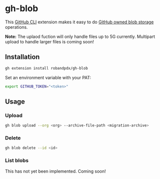 # gh-blob

This [GitHub CLI](https://cli.github.com/) extension makes it easy to do [GitHub owned blob storage](https://github.com/orgs/community/discussions/144948) operations.

**Note:** The uplaod fuction will only handle files up to 5G currently. Multipart upload to handle larger files is coming soon!  

## Installation
```bash
gh extension install robandpdx/gh-blob
```

Set an environment variable with your PAT:
```bash
export GITHUB_TOKEN="<token>"
```

## Usage
### Upload
```bash
gh blob upload --org <org> --archive-file-path <migration-archive>
```

### Delete
```bash
gh blob delete --id <id>
```

### List blobs
This has not yet been implemented. Coming soon!

